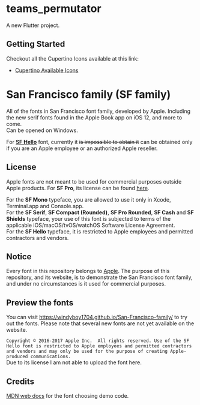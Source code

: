 # teams_permutator

A new Flutter project.

## Getting Started

Checkout all the Cupertino Icons available at this link:
- [Cupertino Available Icons](https://github.com/flutter/cupertino_icons/blob/master/map.png)

# San Francisco family (SF family)
All of the fonts in San Francisco font family, developed by Apple. Including the new serif fonts found in the Apple Book app on iOS 12, and more to come.  
Can be opened on Windows.

For [**SF Hello**](README.md#SF-Hello) font, currently it ~~is impossible to obtain it~~ can be obtained only if you are an Apple employee or an authorized Apple reseller.

## License
Apple fonts are not meant to be used for commercial purposes outside Apple products. For **SF Pro**, its license can be found [here](https://github.com/windyboy1704/SFPro-JP/blob/master/license.md).

For the **SF Mono** typeface, you are allowed to use it only in Xcode, Terminal.app and Console.app.  
For the **SF Serif**, **SF Compact (Rounded)**, **SF Pro Rounded**, **SF Cash** and **SF Shields** typeface, your use of this font is subjected to terms of the applicable iOS/macOS/tvOS/watchOS Software License Agreement.  
For the **SF Hello** typeface, it is restricted to Apple employees and permitted contractors and vendors.

## Notice
Every font in this repository belongs to [Apple](https://www.apple.com). The purpose of this repository, and its website, is to demonstrate the San Francisco font family, and under no circumstances is it used for commercial purposes.

## Preview the fonts
You can visit https://windyboy1704.github.io/San-Francisco-family/ to try out the fonts. Please note that several new fonts are not yet available on the website. 

`Copyright © 2016-2017 Apple Inc.  All rights reserved. Use of the SF Hello font is restricted to Apple employees and permitted contractors and vendors and may only be used for the purpose of creating Apple-produced communications.`  
Due to its license I am not able to upload the font here.

## Credits
[MDN web docs](https://developer.mozilla.org/en-US/docs/Web/CSS/font-weight) for the font choosing demo code.